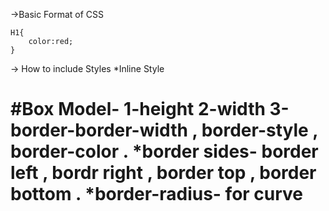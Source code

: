 ->Basic Format of CSS

    H1{
        color:red;
    }

-> How to include Styles
*Inline Style

<h1 style="color:red> Akash Soni </h1>  


*Linking HTML with CSS File
<head>
    <link rel="stylesheet" href="style.css">
</head>

#Box Model-
1-height
2-width
3-border-border-width , border-style , border-color . 
*border sides- border left , bordr right , border top , border bottom .
*border-radius- for curve  